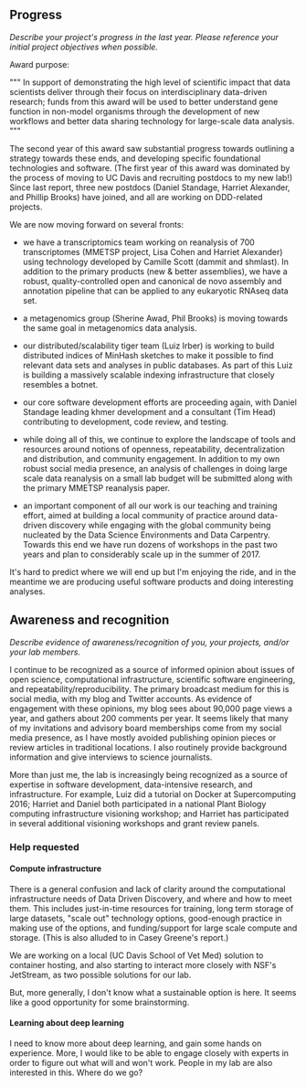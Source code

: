 ## Progress

*Describe your project's progress in the last year. Please reference your initial project objectives when possible.*

Award purpose:

"""
In support of demonstrating the high level of scientific impact
that data scientists deliver through their focus on
interdisciplinary data-driven research; funds from this award will
be used to better understand gene function in non-model organisms
through the development of new workflows and better data sharing
technology for large-scale data analysis.
"""

The second year of this award saw substantial progress towards
outlining a strategy towards these ends, and developing specific
foundational technologies and software.  (The first year of this award
was dominated by the process of moving to UC Davis and recruiting
postdocs to my new lab!)  Since last report, three new postdocs
(Daniel Standage, Harriet Alexander, and Phillip Brooks) have joined,
and all are working on DDD-related projects.

We are now moving forward on several fronts:

* we have a transcriptomics team working on reanalysis of 700
  transcriptomes (MMETSP project, Lisa Cohen and Harriet Alexander)
  using technology developed by Camille Scott (dammit and shmlast).
  In addition to the primary products (new & better assemblies), we
  have a robust, quality-controlled open and canonical de novo
  assembly and annotation pipeline that can be applied to any
  eukaryotic RNAseq data set.

* a metagenomics group (Sherine Awad, Phil Brooks) is moving towards
  the same goal in metagenomics data analysis.
  
* our distributed/scalability tiger team (Luiz Irber) is working to
  build distributed indices of MinHash sketches to make it possible to
  find relevant data sets and analyses in public databases.  As part
  of this Luiz is building a massively scalable indexing
  infrastructure that closely resembles a botnet.
  
* our core software development efforts are proceeding again, with
  Daniel Standage leading khmer development and a consultant (Tim Head)
  contributing to development, code review, and testing.

* while doing all of this, we continue to explore the landscape of
  tools and resources around notions of openness, repeatability,
  decentralization and distribution, and community engagement.  In
  addition to my own robust social media presence, an analysis of
  challenges in doing large scale data reanalysis on a small lab
  budget will be submitted along with the primary MMETSP reanalysis
  paper.

* an important component of all our work is our teaching and training
  effort, aimed at building a local community of practice around
  data-driven discovery while engaging with the global community being
  nucleated by the Data Science Environments and Data Carpentry.
  Towards this end we have run dozens of workshops in the past two
  years and plan to considerably scale up in the summer of 2017.
  
It's hard to predict where we will end up but I'm enjoying the ride,
and in the meantime we are producing useful software products and
doing interesting analyses.

## Awareness and recognition

*Describe evidence of awareness/recognition of you, your projects, and/or your lab members.*

I continue to be recognized as a source of informed opinion about
issues of open science, computational infrastructure, scientific
software engineering, and repeatability/reproducibility.  The primary
broadcast medium for this is social media, with my blog and Twitter
accounts.  As evidence of engagement with these opinions, my blog sees
about 90,000 page views a year, and gathers about 200 comments per
year.  It seems likely that many of my invitations and advisory board
memberships come from my social media presence, as I have mostly
avoided publishing opinion pieces or review articles in traditional
locations.  I also routinely provide background information and
give interviews to science journalists.

More than just me, the lab is increasingly being recognized as a
source of expertise in software development, data-intensive research,
and infrastructure.  For example, Luiz did a tutorial on Docker at
Supercomputing 2016; Harriet and Daniel both participated in a
national Plant Biology computing infrastructure visioning workshop;
and Harriet has participated in several additional visioning workshops
and grant review panels.

### Help requested

#### Compute infrastructure

There is a general confusion and lack of clarity around the
computational infrastructure needs of Data Driven Discovery, and where
and how to meet them.  This includes just-in-time resources for
training, long term storage of large datasets, "scale out" technology
options, good-enough practice in making use of the options, and
funding/support for large scale compute and storage.  (This is also
alluded to in Casey Greene's report.)  

We are working on a local (UC Davis School of Vet Med) solution to
container hosting, and also starting to interact more closely with
NSF's JetStream, as two possible solutions for our lab.

But, more generally, I don't know what a sustainable option is here.
It seems like a good opportunity for some brainstorming.

#### Learning about deep learning

I need to know more about deep learning, and gain some hands on
experience.  More, I would like to be able to engage closely with
experts in order to figure out what will and won't work. People in my
lab are also interested in this. Where do we go?
